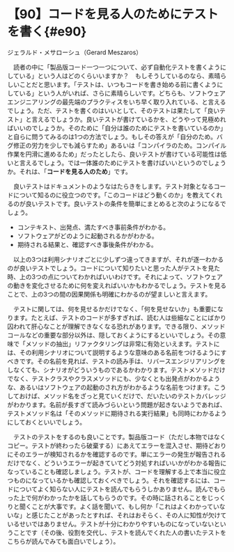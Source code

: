 # 【90】コードを見る人のためにテストを書く{#e90}

<div class="author">ジェラルド・メサローシュ（Gerard Meszaros）</div>

　読者の中に「製品版コード一つ一つについて、必ず自動化テストを書くようにしている」という人はどのくらいいますか？　もしそうしているのなら、素晴らしいことだと思います。「テストは、いつもコードを書き始める前に書くようにしている」という人がいれば、さらに素晴らしいです。どちらも、ソフトウェアエンジニアリングの最先端のプラクティスをいち早く取り入れている、と言えるでしょう。ただ、テストを書くのはいいとして、そのテストは果たして「良いテスト」と言えるでしょうか。良いテストが書けているかを、どうやって見極めればいいのでしょうか。そのために「自分は誰のためにテストを書いているのか」と自らに問うてみるのは1つの方法でしょう。もしその答えが「自分のため。バグ修正の労力を少しでも減らすため」あるいは「コンパイラのため。コンパイル作業を円滑に進めるため」だったとしたら、良いテストが書けている可能性は低いと言えるでしょう。では一体誰のためにテストを書けばいいというのでしょうか。それは、「**コードを見る人のため**」です。

　良いテストはドキュメントのようなはたらきをします。テスト対象となるコードについて知るのに役立つのです。「このコードはどう動くのか」を教えてくれるのが良いテストです。良いテストの条件を簡単にまとめると次のようになるでしょう。

* コンテキスト、出発点、満たすべき事前条件がわかる。
* ソフトウェアがどのように起動されるかがわかる。
* 期待される結果と、確認すべき事後条件がわかる。

　以上の3つは利用シナリオごとに少しずつ違ってきますが、それが逐一わかるのが良いテストでしょう。コードについて知りたいと思った人がテストを見た時、上の3つの点についてわかればいいわけです。それによって、ソフトウェアの動きを変化させるために何を変えればいいかもわかるでしょう。テストを見ることで、上の3つの間の因果関係も明確にわかるのが望ましいと言えます。

　テストに関しては、何を見せるかだけでなく、「何を見せないか」も重要になります。たとえば、テストのコードが多すぎれば、読む人は些細なことにばかり囚われて肝心なことが理解できなくなる恐れがあります。できる限り、メソッドコールなどの重要な部分以外は、隠しておくようにするといいでしょう。その意味で「メソッドの抽出」リファクタリングは非常に有効といえます。テストには、その利用シナリオについて説明するような意味のある名前をつけるようにすべきです。その名前を見れば、テストの読み手は、リバースエンジリアリングをしなくても、シナリオがどういうものであるかわかります。テストメソッドだけでなく、テストクラスやクラスメソッドにも、少なくとも出発点がわかるような、あるいはソフトウェアの起動のされ方がわかるような名前をつけます。こうしておけば、メソッド名をざっと見ていくだけで、だいたいのテストカバレッジがわかります。名前が長すぎて読みづらいという問題が起きないようであれば、テストメソッド名は「そのメソッドに期待される実行結果」も同時にわかるようにしておくといいでしょう。

　テストのテストをするのも良いことです。製品版コード（ただし本物ではなくコピー。テストが終わったら破棄する）にあえてエラーを混入させ、期待どおりにそのエラーが検知されるかを確認するのです。単にエラーの発生が報告されるだけでなく、どういうエラーが起きていてどう対処すればいいかがわかる報告になっていることも確認しましょう。テストが、コードを理解する上で本当に役立つものになっているかも確認しておくべきでしょう。それを確認するには、コードについてよく知らない人にテストを読んでもらうしかありません。読んでもらった上で何がわかったかを話してもらうのです。その時に話されることをじっくりと聞くことが大事です。よく話を聞いて、もし何か「これはよくわかっていないな」と感じたことがあったとすれば、それはおそらく、その人に知性が欠けているせいではありません。テストが十分にわかりやすいものになっていないということです（その後、役割を交代し、テストを読んでくれた人の書いたテストをこちらが読んでみても面白いでしょう）。
